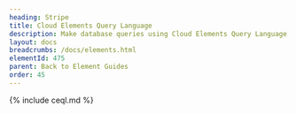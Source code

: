 ```yaml
---
heading: Stripe
title: Cloud Elements Query Language
description: Make database queries using Cloud Elements Query Language.
layout: docs
breadcrumbs: /docs/elements.html
elementId: 475
parent: Back to Element Guides
order: 45
---
```


{% include ceql.md %}
